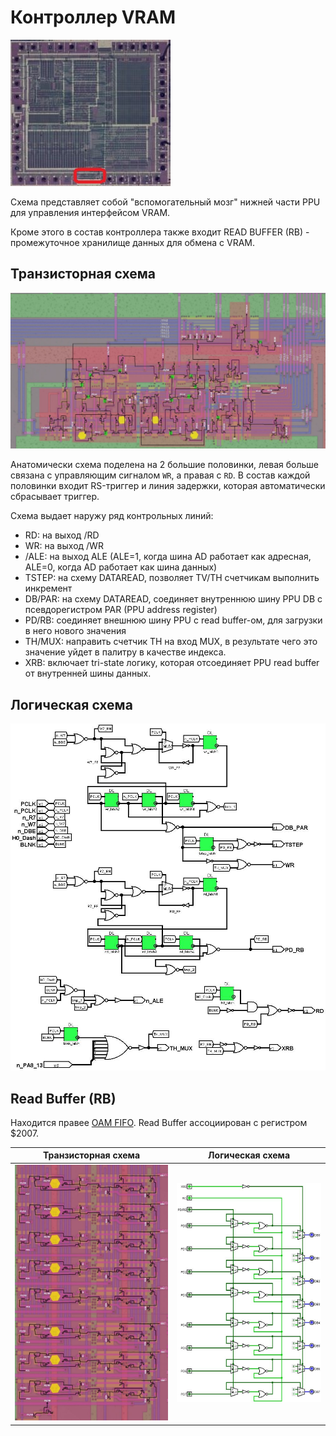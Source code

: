 # Контроллер VRAM

![ppu_locator_vram_ctrl](/BreakingNESWiki/imgstore/ppu/ppu_locator_vram_ctrl.jpg)

Схема представляет собой "вспомогательный мозг" нижней части PPU для управления интерфейсом VRAM.

Кроме этого в состав контроллера также входит READ BUFFER (RB) - промежуточное хранилище данных для обмена с VRAM.

## Транзисторная схема

<img src="/BreakingNESWiki/imgstore/ppu/vram_control_tran.jpg" width="1000px">

Анатомически схема поделена на 2 большие половинки, левая больше связана с управляющим сигналом `WR`, а правая с `RD`.
В состав каждой половинки входит RS-триггер и линия задержки, которая автоматически сбрасывает триггер.

Схема выдает наружу ряд контрольных линий:
- RD: на выход /RD
- WR: на выход /WR
- /ALE: на выход ALE (ALE=1, когда шина AD работает как адресная, ALE=0, когда AD работает как шина данных)
- TSTEP: на схему DATAREAD, позволяет TV/TH счетчикам выполнить инкремент
- DB/PAR: на схему DATAREAD, соединяет внутреннюю шину PPU DB с псевдорегистром PAR (PPU address register)
- PD/RB: соединяет внешнюю шину PPU с read buffer-ом, для загрузки в него нового значения
- TH/MUX: направить счетчик TH на вход MUX, в результате чего это значение уйдет в палитру в качестве индекса.
- XRB: включает tri-state логику, которая отсоединяет PPU read buffer от внутренней шины данных.

## Логическая схема

![vram_control_logisim](/BreakingNESWiki/imgstore/ppu/vram_control_logisim.jpg)

## Read Buffer (RB)

Находится правее [OAM FIFO](fifo.md). Read Buffer ассоциирован с регистром $2007.

|Транзисторная схема|Логическая схема|
|---|---|
|![ppu_readbuffer](/BreakingNESWiki/imgstore/ppu/ppu_readbuffer.jpg)|![ppu_logisim_rb](/BreakingNESWiki/imgstore/ppu/ppu_logisim_rb.jpg)|
